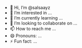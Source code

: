 - 👋 Hi, I’m @salsaayz
- 👀 I’m interested in ...
- 🌱 I’m currently learning ...
- 💞️ I’m looking to collaborate on ...
- 📫 How to reach me ...
- 😄 Pronouns: ...
- ⚡ Fun fact: ...

<!---
salsaayz/salsaayz is a ✨ special ✨ repository because its `README.md` (this file) appears on your GitHub profile.
You can click the Preview link to take a look at your changes.
--->
